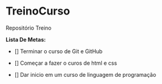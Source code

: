 # TreinoCurso
Repositório Treino

**Lista De Metas:**

- [] Terminar o curso de Git e GitHub 

- [] Começar a fazer o curos de html e css

- [] Dar inicio em um curso de linguagem de programação
